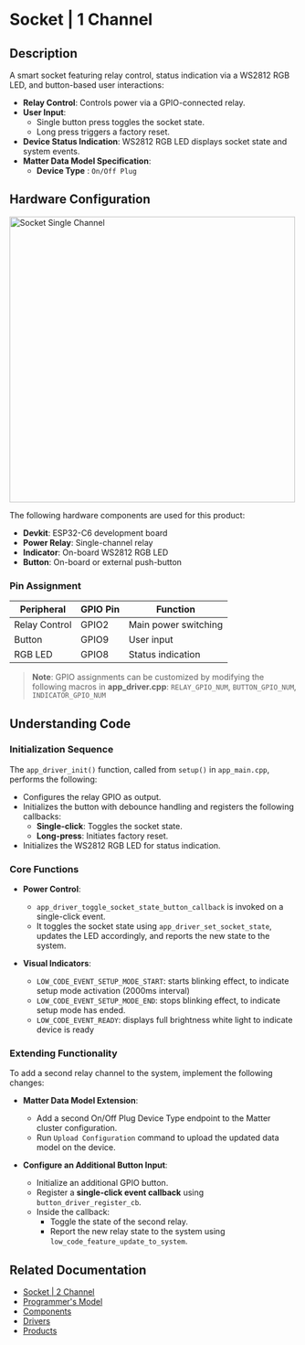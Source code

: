 # Socket | 1 Channel

## Description

A smart socket featuring relay control, status indication via a WS2812 RGB LED, and button-based user interactions:

* **Relay Control**: Controls power via a GPIO-connected relay.
* **User Input**:
  * Single button press toggles the socket state.
  * Long press triggers a factory reset.
* **Device Status Indication**: WS2812 RGB LED displays socket state and system events.
* **Matter Data Model Specification**:
  * **Device Type** : `On/Off Plug`

## Hardware Configuration

<img src="../../docs/images/product_socket.png" alt="Socket Single Channel" width="500"/>

The following hardware components are used for this product:

* **Devkit**: ESP32-C6 development board
* **Power Relay**: Single-channel relay
* **Indicator**: On-board WS2812 RGB LED
* **Button**: On-board or external push-button

### Pin Assignment

| Peripheral      | GPIO Pin | Function                |
|-----------------|----------|-------------------------|
| Relay Control   | GPIO2    | Main power switching    |
| Button          | GPIO9    | User input              |
| RGB LED         | GPIO8    | Status indication       |

> **Note**: GPIO assignments can be customized by modifying the following macros in **app_driver.cpp**:
> `RELAY_GPIO_NUM`, `BUTTON_GPIO_NUM`, `INDICATOR_GPIO_NUM`

## Understanding Code

### Initialization Sequence

The `app_driver_init()` function, called from `setup()` in `app_main.cpp`, performs the following:

* Configures the relay GPIO as output.
* Initializes the button with debounce handling and registers the following callbacks:
  * **Single-click**: Toggles the socket state.
  * **Long-press**: Initiates factory reset.
* Initializes the WS2812 RGB LED for status indication.

### Core Functions

* **Power Control**:
  * `app_driver_toggle_socket_state_button_callback` is invoked on a single-click event.
  * It toggles the socket state using `app_driver_set_socket_state`, updates the LED accordingly, and reports the new state to the system.

* **Visual Indicators**:
  * `LOW_CODE_EVENT_SETUP_MODE_START`: starts blinking effect, to indicate setup mode activation (2000ms interval)
  * `LOW_CODE_EVENT_SETUP_MODE_END`: stops blinking effect, to indicate setup mode has ended.
  * `LOW_CODE_EVENT_READY`: displays full brightness white light to indicate device is ready

### Extending Functionality

To add a second relay channel to the system, implement the following changes:

* **Matter Data Model Extension**:
  * Add a second On/Off Plug Device Type endpoint to the Matter cluster configuration.
  * Run `Upload Configuration` command to upload the updated data model on the device.

* **Configure an Additional Button Input**:
  * Initialize an additional GPIO button.
  * Register a **single-click event callback** using `button_driver_register_cb`.
  * Inside the callback:
    * Toggle the state of the second relay.
    * Report the new relay state to the system using `low_code_feature_update_to_system`.

## Related Documentation

* [Socket | 2 Channel](../socket_2_channel/README.md)
* [Programmer's Model](../../docs/programmer_model.md)
* [Components](../../components/README.md)
* [Drivers](../../drivers/README.md)
* [Products](../README.md)
